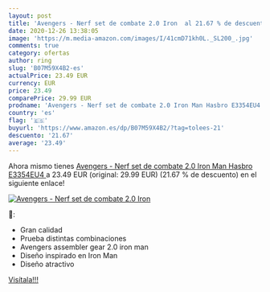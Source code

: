 ```yaml
---
layout: post
title: 'Avengers - Nerf set de combate 2.0 Iron  al 21.67 % de descuento'
date: 2020-12-26 13:38:05
image: 'https://m.media-amazon.com/images/I/41cmD71kh0L._SL200_.jpg'
comments: true
category: ofertas
author: ring
slug: 'B07M59X4B2-es'
actualPrice: 23.49 EUR
currency: EUR
price: 23.49
comparePrice: 29.99 EUR
prodname: 'Avengers - Nerf set de combate 2.0 Iron Man Hasbro E3354EU4 '
country: 'es'
flag: '🇪🇸'
buyurl: 'https://www.amazon.es/dp/B07M59X4B2/?tag=tolees-21'
descuento: '21.67'
average: '23.49'
---
```


Ahora mismo tienes [Avengers - Nerf set de combate 2.0 Iron Man Hasbro E3354EU4 ](https://www.amazon.es/dp/B07M59X4B2/?tag=tolees-21) a 23.49 EUR (original: 29.99 EUR) (21.67 %  de descuento) en el siguiente enlace!

[![Avengers - Nerf set de combate 2.0 Iron ](https://m.media-amazon.com/images/I/41cmD71kh0L._SL200_.jpg)](https://www.amazon.es/dp/B07M59X4B2/?tag=tolees-21)

🔎:

- Gran calidad
- Prueba distintas combinaciones
- Avengers assembler gear 2.0 iron man
- Diseño inspirado en Iron Man
- Diseño atractivo

[Visítala!!!](https://www.amazon.es/dp/B07M59X4B2/?tag=tolees-21)
